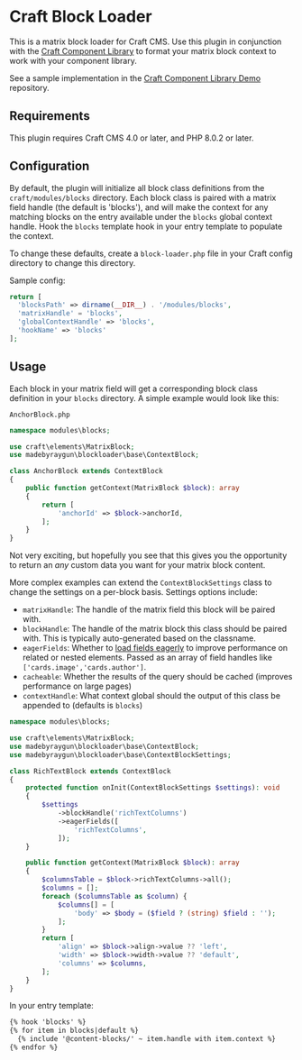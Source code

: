 # Craft Block Loader

This is a matrix block loader for Craft CMS. Use this plugin in conjunction with the [Craft Component Library](https://github.com/madebyraygun/craft-component-library) to format your matrix block context to work with your component library.

See a sample implementation in the [Craft Component Library Demo](https://github.com/madebyraygun/craft-component-library-demo) repository.

## Requirements

This plugin requires Craft CMS 4.0 or later, and PHP 8.0.2 or later.

## Configuration

By default, the plugin will initialize all block class definitions from the `craft/modules/blocks` directory. Each block class is paired with a matrix field handle (the default is 'blocks'), and will make the context for any matching blocks on the entry available under the `blocks` global context handle. Hook the `blocks` template hook in your entry template to populate the context.

To change these defaults, create a `block-loader.php` file in your Craft config directory to change this directory.

Sample config:
```php
return [
  'blocksPath' => dirname(__DIR__) . '/modules/blocks',
  'matrixHandle' = 'blocks',
  'globalContextHandle' => 'blocks',
  'hookName' => 'blocks'
];
```

## Usage

Each block in your matrix field will get a corresponding block class definition in your `blocks` directory. A simple example would look like this:

`AnchorBlock.php`
```php
namespace modules\blocks;

use craft\elements\MatrixBlock;
use madebyraygun\blockloader\base\ContextBlock;

class AnchorBlock extends ContextBlock
{
    public function getContext(MatrixBlock $block): array
    {
        return [
            'anchorId' => $block->anchorId,
        ];
    }
}
```

Not very exciting, but hopefully you see that this gives you the opportunity to return an _any_ custom data you want for your matrix block content.

More complex examples can extend the `ContextBlockSettings` class to change the settings on a per-block basis. Settings options include:
* `matrixHandle`: The handle of the matrix field this block will be paired with.
* `blockHandle`: The handle of the matrix block this class should be paired with. This is typically auto-generated based on the classname.
* `eagerFields`: Whether to [load fields eagerly](https://craftcms.com/docs/5.x/development/eager-loading.html) to improve performance on related or nested elements. Passed as an array of field handles like `['cards.image','cards.author']`.
* `cacheable`: Whether the results of the query should be cached (improves performance on large pages)
* `contextHandle`: What context global should the output of this class be appended to (defaults is `blocks`)

```php
namespace modules\blocks;

use craft\elements\MatrixBlock;
use madebyraygun\blockloader\base\ContextBlock;
use madebyraygun\blockloader\base\ContextBlockSettings;

class RichTextBlock extends ContextBlock
{
    protected function onInit(ContextBlockSettings $settings): void
    {
        $settings
            ->blockHandle('richTextColumns')
            ->eagerFields([
                'richTextColumns',
            ]);
    }

    public function getContext(MatrixBlock $block): array
    {
        $columnsTable = $block->richTextColumns->all();
        $columns = [];
        foreach ($columnsTable as $column) {
            $columns[] = [
                'body' => $body = ($field ? (string) $field : '');
            ];
        }
        return [
            'align' => $block->align->value ?? 'left',
            'width' => $block->width->value ?? 'default',
            'columns' => $columns,
        ];
    }
}
```

In your entry template:

```html
{% hook 'blocks' %}
{% for item in blocks|default %}
  {% include '@content-blocks/' ~ item.handle with item.context %}
{% endfor %}
```
